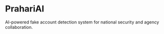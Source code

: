 # PrahariAI
 AI-powered fake account detection system for national security and agency collaboration.
